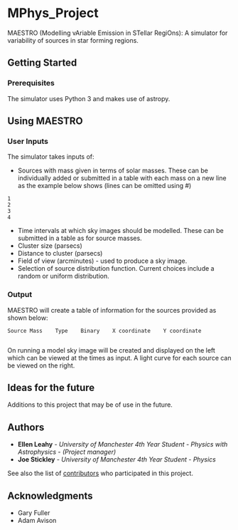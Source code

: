 # MPhys_Project

MAESTRO (Modelling vAriable Emission in STellar RegiOns): A simulator for variability of sources in star forming regions.

## Getting Started

### Prerequisites

The simulator uses Python 3 and makes use of astropy.


## Using MAESTRO

### User Inputs

The simulator takes inputs of:
* Sources with mass given in terms of solar masses. These can be individually added or submitted in a table with each mass on a new line as the example below shows (lines can be omitted using #)

```
1
2
3
4

```

* Time intervals at which sky images should be modelled. These can be submitted in a table as for source masses.
* Cluster size (parsecs)
* Distance to cluster (parsecs)
* Field of view (arcminutes) -  used to produce a sky image.
* Selection of source distribution function. Current choices include a random or uniform distribution.

### Output

MAESTRO will create a table of information for the sources provided as shown below:

```
Source Mass    Type    Binary    X coordinate    Y coordinate


```


On running a model sky image will be created and displayed on the left which can be viewed at the times as input. A light curve for each source can be viewed on the right.

## Ideas for the future

Additions to this project that may be of use in the future.

## Authors

* **Ellen Leahy** - *University of Manchester 4th Year Student - Physics with Astrophysics* - *(Project manager)*
* **Joe Stickley** - *University of Manchester 4th Year Student - Physics*

See also the list of [contributors](https://github.com/ellenleahy-95/mphys_project/contributors) who participated in this project.

## Acknowledgments

* Gary Fuller
* Adam Avison
